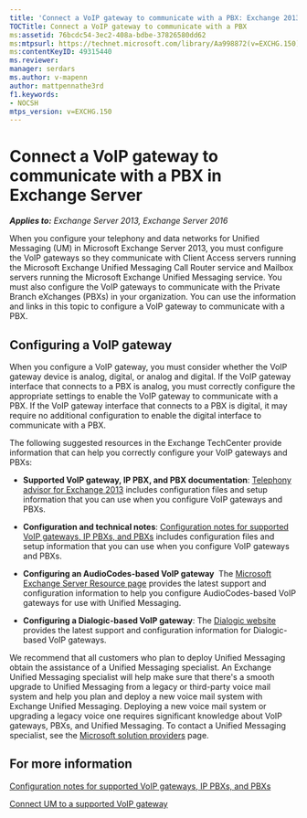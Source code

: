 ```yaml
---
title: 'Connect a VoIP gateway to communicate with a PBX: Exchange 2013 Help'
TOCTitle: Connect a VoIP gateway to communicate with a PBX
ms:assetid: 76bcdc54-3ec2-408a-bdbe-37826580dd62
ms:mtpsurl: https://technet.microsoft.com/library/Aa998872(v=EXCHG.150)
ms:contentKeyID: 49315440
ms.reviewer: 
manager: serdars
ms.author: v-mapenn
author: mattpennathe3rd
f1.keywords:
- NOCSH
mtps_version: v=EXCHG.150
---
```


# Connect a VoIP gateway to communicate with a PBX in Exchange Server

_**Applies to:** Exchange Server 2013, Exchange Server 2016_

When you configure your telephony and data networks for Unified Messaging (UM) in Microsoft Exchange Server 2013, you must configure the VoIP gateways so they communicate with Client Access servers running the Microsoft Exchange Unified Messaging Call Router service and Mailbox servers running the Microsoft Exchange Unified Messaging service. You must also configure the VoIP gateways to communicate with the Private Branch eXchanges (PBXs) in your organization. You can use the information and links in this topic to configure a VoIP gateway to communicate with a PBX.

## Configuring a VoIP gateway

When you configure a VoIP gateway, you must consider whether the VoIP gateway device is analog, digital, or analog and digital. If the VoIP gateway interface that connects to a PBX is analog, you must correctly configure the appropriate settings to enable the VoIP gateway to communicate with a PBX. If the VoIP gateway interface that connects to a PBX is digital, it may require no additional configuration to enable the digital interface to communicate with a PBX.

The following suggested resources in the Exchange TechCenter provide information that can help you correctly configure your VoIP gateways and PBXs:

  - **Supported VoIP gateway, IP PBX, and PBX documentation**: [Telephony advisor for Exchange 2013](https://docs.microsoft.com/exchange/voice-mail-unified-messaging/telephone-system-integration-with-um/telephony-advisor-for-exchange-2013) includes configuration files and setup information that you can use when you configure VoIP gateways and PBXs.

  - **Configuration and technical notes**: [Configuration notes for supported VoIP gateways, IP PBXs, and PBXs](https://docs.microsoft.com/exchange/voice-mail-unified-messaging/telephone-system-integration-with-um/configuration-notes-for-voip-gateways) includes configuration files and setup information that you can use when you configure VoIP gateways and PBXs.

  - **Configuring an AudioCodes-based VoIP gateway**  The [Microsoft Exchange Server Resource page](https://www.audiocodes.com/solutions/microsoft/exchange-server) provides the latest support and configuration information to help you configure AudioCodes-based VoIP gateways for use with Unified Messaging.

  - **Configuring a Dialogic-based VoIP gateway**: The [Dialogic website](https://www.dialogic.com/) provides the latest support and configuration information for Dialogic-based VoIP gateways.

We recommend that all customers who plan to deploy Unified Messaging obtain the assistance of a Unified Messaging specialist. An Exchange Unified Messaging specialist will help make sure that there's a smooth upgrade to Unified Messaging from a legacy or third-party voice mail system and help you plan and deploy a new voice mail system with Exchange Unified Messaging. Deploying a new voice mail system or upgrading a legacy voice one requires significant knowledge about VoIP gateways, PBXs, and Unified Messaging. To contact a Unified Messaging specialist, see the [Microsoft solution providers](https://www.microsoft.com/solution-providers/) page.

## For more information

[Configuration notes for supported VoIP gateways, IP PBXs, and PBXs](https://docs.microsoft.com/exchange/voice-mail-unified-messaging/telephone-system-integration-with-um/configuration-notes-for-voip-gateways)

[Connect UM to a supported VoIP gateway](connect-um-to-a-supported-voip-gateway-exchange-2013-help.md)
